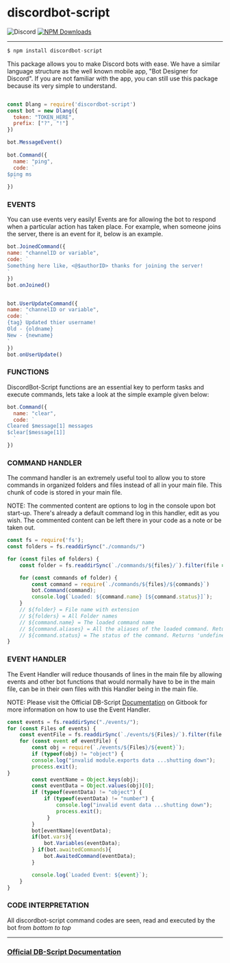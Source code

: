 # discordbot-script

![Discord](https://img.shields.io/discord/743438202005618747?label=DB-Script%20Official%20Server&logo=discord&logoColor=white)  [![NPM Downloads](https://img.shields.io/npm/dt/discordbot-script.svg?maxAge=3600)](https://www.npmjs.com/package/discordbot-script)
____

```js
$ npm install discordbot-script
```
This package allows you to make Discord bots with ease. We have a similar language structure as the well known mobile app, "Bot Designer for Discord".
If you are not familiar with the app, you can still use this package because its very simple to understand.

```js

const Dlang = require('discordbot-script')
const bot = new Dlang({
  token: "TOKEN_HERE",
  prefix: ["?", "!"]
})

bot.MessageEvent()
 
bot.Command({
  name: "ping",
  code: `
$ping ms
  `
})
```



### EVENTS
You can use events very easily! Events are for allowing the bot to respond when a particular action has taken place. For example, when someone joins the server, there is an event for it, below is an example.

```js
bot.JoinedCommand({
name: "channelID or variable",
code: `
Something here like, <@$authorID> thanks for joining the server!
`
})
bot.onJoined()


bot.UserUpdateCommand({
name: "channelID or variable",
code: `
{tag} Updated thier username!
Old - {oldname}
New - {newname}
`
})
bot.onUserUpdate()
```


### FUNCTIONS
DiscordBot-Script functions are an essential key to perform tasks and execute commands, lets take a look at the simple example given below:

```js
bot.Command({
  name: "clear",
  code: `
Cleared $message[1] messages
$clear[$message[1]]
  `
})
```


### COMMAND HANDLER
The command handler is an extremely useful tool to allow you to store commands in organized folders and files instead of all in your main file. This chunk of code is stored in your main file.

NOTE: The commented content are options to log in the console upon bot start-up. There's already a default command log in this handler, edit as you wish. The commented content can be left there in your code as a note or be taken out.

```js
const fs = require('fs');
const folders = fs.readdirSync("./commands/")

for (const files of folders) {
    const folder = fs.readdirSync(`./commands/${files}/`).filter(file => file.endsWith(".js"))

    for (const commands of folder) {
        const command = require(`./commands/${files}/${commands}`)
        bot.Command(command);
        console.log(`Loaded: ${command.name} [${command.status}]`);
    }
    // ${folder} = File name with extension
    // ${folders} = All Folder names
    // ${command.name} = The loaded command name
    // ${command.aliases} = All the aliases of the loaded command. Returns 'undefined' if no aliases are found
    // ${command.status} = The status of the command. Returns 'undefined' if there's no status defined in the command header of the loaded command
}
```


### EVENT HANDLER
The Event Handler will reduce thousands of lines in the main file by allowing events and other bot functions that would normally have to be in the main file, can be in their own files with this Handler being in the main file.

NOTE: Please visit the Official DB-Script [Documentation](https://docs.db-script.xyz/guides/event-handler) on Gitbook for more information on how to use the Event Handler.

```js
const events = fs.readdirSync("./events/");
for (const Files of events) {
    const eventFile = fs.readdirSync(`./events/${Files}/`).filter(file => file.endsWith(".js"))
    for (const event of eventFile) {
        const obj = require(`./events/${Files}/${event}`);
        if (typeof(obj) != "object") {
        console.log("invalid module.exports data ...shutting down");
        process.exit();
}
        const eventName = Object.keys(obj);
        const eventData = Object.values(obj)[0];
        if (typeof(eventData) != "object") {
            if (typeof(eventData) != "number") {
                console.log("invalid event data ...shutting down");
                process.exit();
             }
        }
        bot[eventName](eventData);
        if(bot.vars){
            bot.Variables(eventData);
        } if(bot.awaitedCommands){
            bot.AwaitedCommand(eventData);
        }

        console.log(`Loaded Event: ${event}`);
    }
}
```


### CODE INTERPRETATION
All discordbot-script command codes are seen, read and executed by the bot from *bottom to top*

____





### [Official DB-Script Documentation](https://docs.db-script.xyz/)